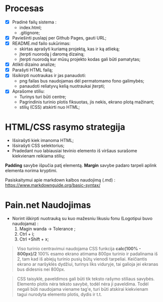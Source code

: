# Procesas

- [X] Pradinė failų sistema :
  - index.html;
  - .gitignore;
- [X] Paviešinti puslapį per Github Pages, gauti URL;
- [X] README.md failo sukūrimas:
  - skirtas aprašyti kuriamą projektą, kas ir ką atlieką;
  - įterpti nuorodą į daromą dizainą;
  - įterpti nuorodą kur mūsų projekto kodas gali būti pamatytas;
- [X] Atlikti dizaino analize;
- [X] Parašyti HTML failą;
- [X] Išsikirpti nuotraukas ir jas panaudoti:
  - png failas bus naudojamas dėl permatomamo fono galimybės;
  - panaudoti reliatyvų kelią nuotraukai įterpti;
- [X] Aprašome stiliu:
  - Turinys turi būti centre;
  - Pagrindinis turinio plotis fiksuotas, jis nekis, ekrano plotą mažinant;
  - stilių (CSS) atskirti nuo HTML;

# HTML/CSS rasymo strategija
- Išsirašyti kiek imanoma HTML;
- Išsirašyti CSS selektorius;
- Pradedant nuo labiausiai tevinio elemento iš viršaus surašome kiekvienam reikiama stilių;

**Padding** savybe išpučia patį elementą. 
**Margin** savybe padaro tarpeli aplink elementa norima kryptimi.


Pasiskaitymui apie markdown kalbos naudojimą (.md) :
https://www.markdownguide.org/basic-syntax/

# Pain.net Naudojimas
- Norint iškirpti nuotrauką su kuo mažesniu likusiu fonu (Logotipui buvo naudojama) :
  1. Magin wanda -> Tolerance ;
  2. Ctrl + i;
  3. Ctrl +Shift + x;


>Viso turinio centravimui naudojama CSS funkcija **calc(100% - 800px)/2**
100% esamo ekrano atimama 800px turinio ir padalinama iš 2, tam kad iš abiejų turinio pusių būtų vienodi tarpeliai. Keičiantis ekrano ar naršyklės dydžiui, turinys liks viduryje, tai galioja jei ekranas bus didesnis nei 800px.

>CSS taisyklė, paveldimos gali būti tik teksto rašymo stiliaus savybės. Elemento plotis nėra teksto savybė, todėl nėra ji paveldima. Todėl negali būti naudojama viename tag'e, turi būti atskirai kiekvienam tagui nurodyta elemento plotis, dydis ir t.t.


